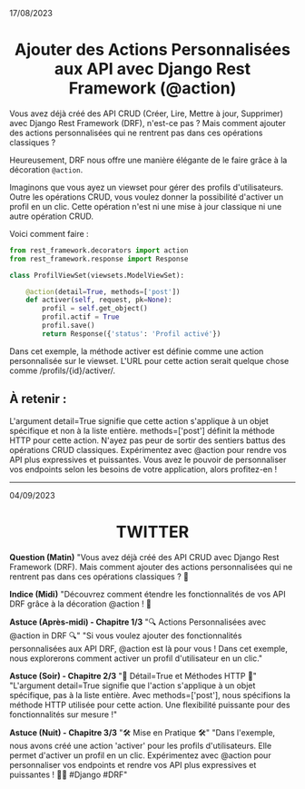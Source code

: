 17/08/2023

<h1 align="center">Ajouter des Actions Personnalisées aux API avec Django Rest Framework (@action)</h1>

Vous avez déjà créé des API CRUD (Créer, Lire, Mettre à jour, Supprimer) avec Django Rest Framework (DRF), n'est-ce pas ? Mais comment ajouter des actions personnalisées qui ne rentrent pas dans ces opérations classiques ?

Heureusement, DRF nous offre une manière élégante de le faire grâce à la décoration `@action`.

Imaginons que vous ayez un viewset pour gérer des profils d'utilisateurs. Outre les opérations CRUD, vous voulez donner la possibilité d'activer un profil en un clic. Cette opération n'est ni une mise à jour classique ni une autre opération CRUD.

Voici comment faire :

```python
from rest_framework.decorators import action
from rest_framework.response import Response

class ProfilViewSet(viewsets.ModelViewSet):

    @action(detail=True, methods=['post'])
    def activer(self, request, pk=None):
        profil = self.get_object()
        profil.actif = True
        profil.save()
        return Response({'status': 'Profil activé'})
```

Dans cet exemple, la méthode activer est définie comme une action personnalisée sur le viewset. L'URL pour cette action serait quelque chose comme /profils/{id}/activer/.

## À retenir :

L'argument detail=True signifie que cette action s'applique à un objet spécifique et non à la liste entière.
methods=['post'] définit la méthode HTTP pour cette action.
N'ayez pas peur de sortir des sentiers battus des opérations CRUD classiques. Expérimentez avec @action pour rendre vos API plus expressives et puissantes. Vous avez le pouvoir de personnaliser vos endpoints selon les besoins de votre application, alors profitez-en !

__________

04/09/2023

<h1 align="center">TWITTER</h1>

**Question (Matin)**
"Vous avez déjà créé des API CRUD avec Django Rest Framework (DRF). Mais comment ajouter des actions personnalisées qui ne rentrent pas dans ces opérations classiques ? 🤔

**Indice (Midi)**
"Découvrez comment étendre les fonctionnalités de vos API DRF grâce à la décoration @action ! 🚀

**Astuce (Après-midi) - Chapitre 1/3**
"🔍 Actions Personnalisées avec @action in DRF 🔍"
"Si vous voulez ajouter des fonctionnalités personnalisées aux API DRF, @action est là pour vous ! Dans cet exemple, nous explorerons comment activer un profil d'utilisateur en un clic."

**Astuce (Soir) - Chapitre 2/3**
"📝 Détail=True et Méthodes HTTP 📝"
"L'argument detail=True signifie que l'action s'applique à un objet spécifique, pas à la liste entière. Avec methods=['post'], nous spécifions la méthode HTTP utilisée pour cette action. Une flexibilité puissante pour des fonctionnalités sur mesure !"

**Astuce (Nuit) - Chapitre 3/3**
"🛠️ Mise en Pratique 🛠️"
"Dans l'exemple, nous avons créé une action 'activer' pour les profils d'utilisateurs. Elle permet d'activer un profil en un clic. Expérimentez avec @action pour personnaliser vos endpoints et rendre vos API plus expressives et puissantes ! 💪🌟 #Django #DRF"
